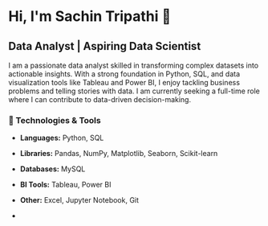 # Hi, I'm Sachin Tripathi 👋
## Data Analyst | Aspiring Data Scientist

I am a passionate data analyst skilled in transforming complex datasets into actionable insights. With a strong foundation in Python, SQL, and data visualization tools like Tableau and Power BI, I enjoy tackling business problems and telling stories with data. I am currently seeking a full-time role where I can contribute to data-driven decision-making.

### 🔧 Technologies & Tools

* **Languages:** Python, SQL
* **Libraries:** Pandas, NumPy, Matplotlib, Seaborn, Scikit-learn
* **Databases:** MySQL
* **BI Tools:** Tableau, Power BI
* **Other:** Excel, Jupyter Notebook, Git

* 
